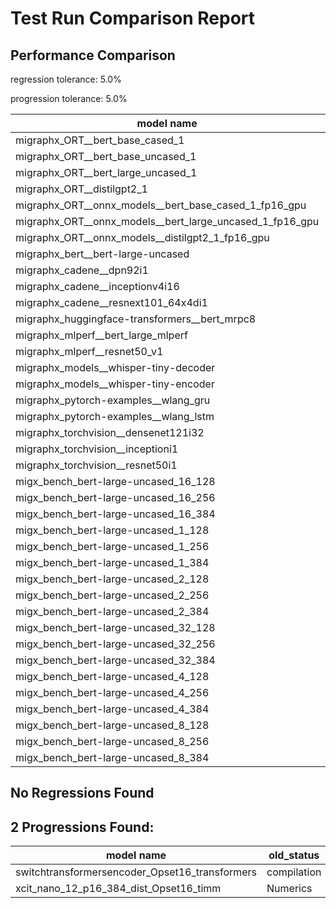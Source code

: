 # Test Run Comparison Report

## Performance Comparison

regression tolerance: 5.0%

progression tolerance: 5.0%

|model name|exit_status|analysis|old_time_ms|new_time_ms|change_ms|percent_change|
|---|---|---|---|---|---|---|
|migraphx_ORT__bert_base_cased_1|PASS|progression|93.9684|86.632|-7.3364|-7.81%|
|migraphx_ORT__bert_base_uncased_1|PASS|regression|92.764|99.8272|7.0632|7.61%|
|migraphx_ORT__bert_large_uncased_1|PASS|within tol|252.3977|252.1671|-0.2306|-0.09%|
|migraphx_ORT__distilgpt2_1|PASS|within tol|30.7497|31.9732|1.2235|3.98%|
|migraphx_ORT__onnx_models__bert_base_cased_1_fp16_gpu|Numerics|progression|91.318|85.9341|-5.3839|-5.9%|
|migraphx_ORT__onnx_models__bert_large_uncased_1_fp16_gpu|Numerics|within tol|251.3207|249.2133|-2.1074|-0.84%|
|migraphx_ORT__onnx_models__distilgpt2_1_fp16_gpu|Numerics|progression|63.3148|41.1307|-22.1842|-35.04%|
|migraphx_bert__bert-large-uncased|PASS|within tol|368.7704|369.839|1.0686|0.29%|
|migraphx_cadene__dpn92i1|PASS|progression|196.7094|163.54|-33.1695|-16.86%|
|migraphx_cadene__inceptionv4i16|PASS|within tol|6261.0407|6114.5434|-146.4973|-2.34%|
|migraphx_cadene__resnext101_64x4di1|PASS|progression|417.9848|316.4234|-101.5614|-24.3%|
|migraphx_huggingface-transformers__bert_mrpc8|PASS|progression|600.3358|407.3703|-192.9656|-32.14%|
|migraphx_mlperf__bert_large_mlperf|Numerics|regression|447.6904|1990.0463|1542.3559|344.51%|
|migraphx_mlperf__resnet50_v1|PASS|within tol|94.7543|96.2793|1.525|1.61%|
|migraphx_models__whisper-tiny-decoder|PASS|progression|939.2312|35.6901|-903.5411|-96.2%|
|migraphx_models__whisper-tiny-encoder|Numerics|within tol|178.4386|179.6503|1.2118|0.68%|
|migraphx_pytorch-examples__wlang_gru|PASS|regression|59.9646|64.4247|4.4601|7.44%|
|migraphx_pytorch-examples__wlang_lstm|PASS|regression|17.4722|20.7979|3.3256|19.03%|
|migraphx_torchvision__densenet121i32|PASS|within tol|1582.2464|1619.8184|37.572|2.37%|
|migraphx_torchvision__inceptioni1|PASS|progression|208.0923|191.9055|-16.1868|-7.78%|
|migraphx_torchvision__resnet50i1|PASS|within tol|85.9623|84.1153|-1.847|-2.15%|
|migx_bench_bert-large-uncased_16_128|PASS|within tol|1460.3615|1469.2087|8.8472|0.61%|
|migx_bench_bert-large-uncased_16_256|PASS|progression|3275.5178|3046.0783|-229.4395|-7.0%|
|migx_bench_bert-large-uncased_16_384|Numerics|within tol|4695.6866|4766.4192|70.7326|1.51%|
|migx_bench_bert-large-uncased_1_128|PASS|within tol|161.4012|154.6693|-6.7319|-4.17%|
|migx_bench_bert-large-uncased_1_256|PASS|within tol|274.4397|283.1161|8.6764|3.16%|
|migx_bench_bert-large-uncased_1_384|PASS|regression|365.5608|387.3786|21.8178|5.97%|
|migx_bench_bert-large-uncased_2_128|PASS|progression|357.9796|256.0663|-101.9133|-28.47%|
|migx_bench_bert-large-uncased_2_256|PASS|progression|476.0503|438.6156|-37.4346|-7.86%|
|migx_bench_bert-large-uncased_2_384|PASS|regression|665.2509|718.9549|53.7039|8.07%|
|migx_bench_bert-large-uncased_32_128|PASS|within tol|2788.5094|2809.0156|20.5062|0.74%|
|migx_bench_bert-large-uncased_32_256|PASS|within tol|5664.446|5901.1465|236.7005|4.18%|
|migx_bench_bert-large-uncased_32_384|Numerics|within tol|9063.2488|8998.0246|-65.2243|-0.72%|
|migx_bench_bert-large-uncased_4_128|PASS|progression|544.8052|421.4353|-123.3699|-22.64%|
|migx_bench_bert-large-uncased_4_256|PASS|regression|799.7359|949.6117|149.8758|18.74%|
|migx_bench_bert-large-uncased_4_384|PASS|within tol|1297.1455|1299.5245|2.379|0.18%|
|migx_bench_bert-large-uncased_8_128|PASS|within tol|760.8807|775.1829|14.3021|1.88%|
|migx_bench_bert-large-uncased_8_256|PASS|regression|1502.2214|1674.6553|172.4339|11.48%|
|migx_bench_bert-large-uncased_8_384|PASS|regression|2400.7283|2555.0399|154.3116|6.43%|

## No Regressions Found

## 2 Progressions Found:

|model name|old_status|new_status|
|---|---|---|
|switchtransformersencoder_Opset16_transformers|compilation|PASS|
|xcit_nano_12_p16_384_dist_Opset16_timm|Numerics|PASS|

